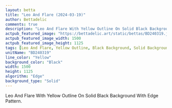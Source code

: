 ```yaml
---
layout: betta
title: "Leo And Flare (2024-03-19)"
author: Bettadelic
comments: true
description: "Leo And Flare With Yellow Outline On Solid Black Background With Edge Pattern."
actpub_featured_image: "https://bettadelic.art/static/bettas/BD240319.jpg"
actpub_featured_image_width: 1500
actpub_featured_image_height: 1125
tags: [Leo And Flare, Yellow Outline, Black Background, Solid Background Pattern, Edge Pattern, March 2024]
unitName: "BD240319"
line_color: "Yellow"
background_color: "Black"
width: 1500
height: 1125
algorithm: "Edge"
background_type: "Solid"
---
```


Leo And Flare With Yellow Outline On Solid Black Background With Edge Pattern.
